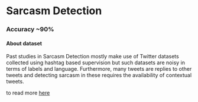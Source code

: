 # Sarcasm Detection

### Accuracy ~90%

#### About dataset

Past studies in Sarcasm Detection mostly make use of Twitter datasets collected using hashtag based supervision but such datasets are noisy in terms of labels and language. Furthermore, many tweets are replies to other tweets and detecting sarcasm in these requires the availability of contextual tweets.

to read more [here](https://www.kaggle.com/datasets/rmisra/news-headlines-dataset-for-sarcasm-detection)
